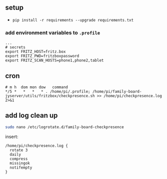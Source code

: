## setup

- `pip install -r requirements --upgrade requirements.txt`

### add environment variables to `.profile`

```
...
# secrets
export FRITZ_HOST=fritz.box
export FRITZ_PWD=fritzboxpassword
export FRITZ_SCAN_HOSTS=phone1,phone2,tablet
```

## cron

```
# m h  dom mon dow   command
*/5 *   *   *   * . /home/pi/.profile; /home/pi/family-board-jyserver/utils/fritzbox/checkpresence.sh >> /home/pi/checkpresence.log 2>&1
```

## add log clean up

```sh
sudo nano /etc/logrotate.d/family-board-checkpresence
```

insert:
```
/home/pi/checkpresence.log {
  rotate 3
  daily
  compress
  missingok
  notifempty
}
```
